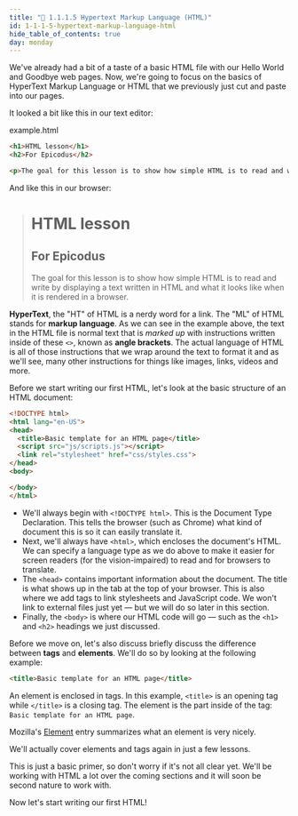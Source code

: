 ```yaml
---
title: "📓 1.1.1.5 Hypertext Markup Language (HTML)"
id: 1-1-1-5-hypertext-markup-language-html
hide_table_of_contents: true
day: monday
---
```


We've already had a bit of a taste of a basic HTML file with our Hello World and Goodbye web pages.  Now, we're going to focus on the basics of HyperText Markup Language or HTML that we previously just cut and paste into our pages.  

It looked a bit like this in our text editor:

<div class="filename">example.html</div>

```html
<h1>HTML lesson</h1>
<h2>For Epicodus</h2>

<p>The goal for this lesson is to show how simple HTML is to read and write by displaying a text written in HTML and what it looks like when it is displayed in a browser.</p>
```

And like this in our browser:

><h1>HTML lesson</h1>
><h2>For Epicodus</h2>
>
><p>The goal for this lesson is to show how simple HTML is to read and write by displaying a text written in HTML and what it looks like when it is rendered in a browser.</p>

**HyperText**, the "HT" of HTML is a nerdy word for a link.  The "ML" of HTML stands for **markup language**.  As we can see in the example above, the text in the HTML  file is normal text that is _marked up_ with instructions written inside of these `<>`, known as **angle brackets**.  The actual language of HTML is all of those instructions that we wrap around the text to format it and as we'll see, many other instructions for things like images, links, videos and more.

Before we start writing our first HTML, let's look at the basic structure of an HTML document:

```html
<!DOCTYPE html>
<html lang="en-US">
<head>
  <title>Basic template for an HTML page</title>
  <script src="js/scripts.js"></script>
  <link rel="stylesheet" href="css/styles.css">
</head>
<body>

</body>
</html>
```

* We'll always begin with `<!DOCTYPE html>`. This is the Document Type Declaration. This tells the browser (such as Chrome) what kind of document this is so it can easily translate it.
* Next, we'll always have `<html>`, which encloses the document's HTML. We can specify a language type as we do above to make it easier for screen readers (for the vision-impaired) to read and for browsers to translate.
* The `<head>` contains important information about the document. The title is what shows up in the tab at the top of your browser. This is also where we add tags to link stylesheets and JavaScript code. We won't link to external files just yet — but we will do so later in this section.
* Finally, the `<body>` is where our HTML code will go — such as the `<h1>` and `<h2>` headings we just discussed.

Before we move on, let's also discuss briefly discuss the difference between **tags** and **elements**. We'll do so by looking at the following example:

```html
<title>Basic template for an HTML page</title>
```

An element is enclosed in tags. In this example, `<title>` is an opening tag while `</title>` is a closing tag. The element is the part inside of the tag: `Basic template for an HTML page`.

Mozilla's [Element](https://developer.mozilla.org/en-US/docs/Glossary/Element) entry summarizes what an element is very nicely.

We'll actually cover elements and tags again in just a few lessons.

This is just a basic primer, so don't worry if it's not all clear yet. We'll be working with HTML a lot over the coming sections and it will soon be second nature to work with.

Now let's start writing our first HTML!
